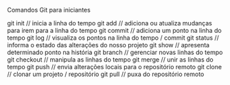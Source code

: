Comandos Git para iniciantes

git init // inicia a linha do tempo
git add // adiciona ou atualiza mudanças para irem para a linha do tempo
git commit // adiciona um ponto na linha do tempo
git log // visualiza os pontos na linha do tempo / commit
git status // informa o estado das alterações do nosso projeto
git show // apresenta determinado ponto na história
git branch // gerenciar novas linhas do tempo
git checkout // manipula as linhas do tempo
git merge // unir as linhas do tempo
git push // envia alterações locais para o repositório remoto
git clone // clonar um projeto / repositório
git pull // puxa do repositório remoto